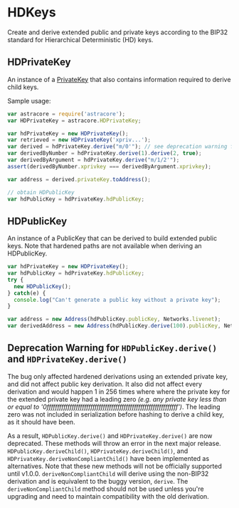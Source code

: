 # HDKeys
Create and derive extended public and private keys according to the BIP32 standard for Hierarchical Deterministic (HD) keys.

## HDPrivateKey
An instance of a [PrivateKey](privatekey.md) that also contains information required to derive child keys.

Sample usage:

```javascript
var astracore = require('astracore');
var HDPrivateKey = astracore.HDPrivateKey;

var hdPrivateKey = new HDPrivateKey();
var retrieved = new HDPrivateKey('xpriv...');
var derived = hdPrivateKey.derive("m/0'"); // see deprecation warning for derive
var derivedByNumber = hdPrivateKey.derive(1).derive(2, true);
var derivedByArgument = hdPrivateKey.derive("m/1/2'");
assert(derivedByNumber.xprivkey === derivedByArgument.xprivkey);

var address = derived.privateKey.toAddress();

// obtain HDPublicKey
var hdPublicKey = hdPrivateKey.hdPublicKey;
```

## HDPublicKey
An instance of a PublicKey that can be derived to build extended public keys. Note that hardened paths are not available when deriving an HDPublicKey.

```javascript
var hdPrivateKey = new HDPrivateKey();
var hdPublicKey = hdPrivateKey.hdPublicKey;
try {
  new HDPublicKey();
} catch(e) {
  console.log("Can't generate a public key without a private key");
}

var address = new Address(hdPublicKey.publicKey, Networks.livenet);
var derivedAddress = new Address(hdPublicKey.derive(100).publicKey, Networks.testnet); // see deprecation warning for derive
```

## Deprecation Warning for `HDPublicKey.derive()` and `HDPrivateKey.derive()`


The bug only affected hardened derivations using an extended private key, and did not affect public key derivation. It also did not affect every derivation and would happen 1 in 256 times where where the private key for the extended private key had a leading zero *(e.g. any private key less than or equal to '0fffffffffffffffffffffffffffffffffffffffffffffffffffffffffffffff')*. The leading zero was not included in serialization before hashing to derive a child key, as it should have been.

As a result, `HDPublicKey.derive()` and `HDPrivateKey.derive()` are now deprecated. These methods will throw an error in the next major release.
`HDPublicKey.deriveChild()`, `HDPrivateKey.deriveChild()`, and `HDPrivateKey.deriveNonCompliantChild()` have been implemented as alternatives. Note that these new methods will not be officially supported until v1.0.0.  `deriveNonCompliantChild` will derive using the non-BIP32 derivation and is equivalent to the buggy version, `derive`. The `deriveNonCompliantChild` method should not be used unless you're upgrading and need to maintain compatibility with the old derivation.
